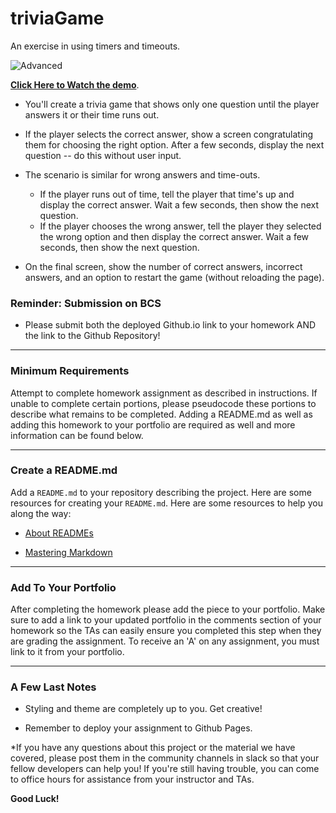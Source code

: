 # triviaGame
An exercise in using timers and timeouts.



![Advanced](Images/2-advanced.jpg)

**[Click Here to Watch the demo](https://youtu.be/xhmmiRmxQ8Q)**.

* You'll create a trivia game that shows only one question until the player answers it or their time runs out.

* If the player selects the correct answer, show a screen congratulating them for choosing the right option. After a few seconds, display the next question -- do this without user input.

* The scenario is similar for wrong answers and time-outs.

  * If the player runs out of time, tell the player that time's up and display the correct answer. Wait a few seconds, then show the next question.
  * If the player chooses the wrong answer, tell the player they selected the wrong option and then display the correct answer. Wait a few seconds, then show the next question.

* On the final screen, show the number of correct answers, incorrect answers, and an option to restart the game (without reloading the page).

### Reminder: Submission on BCS

* Please submit both the deployed Github.io link to your homework AND the link to the Github Repository!

- - -

### Minimum Requirements

Attempt to complete homework assignment as described in instructions. If unable to complete certain portions, please pseudocode these portions to describe what remains to be completed. Adding a README.md as well as adding this homework to your portfolio are required as well and more information can be found below.

- - -

### Create a README.md

Add a `README.md` to your repository describing the project. Here are some resources for creating your `README.md`. Here are some resources to help you along the way:

* [About READMEs](https://help.github.com/articles/about-readmes/)

* [Mastering Markdown](https://guides.github.com/features/mastering-markdown/)

- - -

### Add To Your Portfolio

After completing the homework please add the piece to your portfolio. Make sure to add a link to your updated portfolio in the comments section of your homework so the TAs can easily ensure you completed this step when they are grading the assignment. To receive an 'A' on any assignment, you must link to it from your portfolio.

- - -

### A Few Last Notes

* Styling and theme are completely up to you. Get creative!

* Remember to deploy your assignment to Github Pages.

*If you have any questions about this project or the material we have covered, please post them in the community channels in slack so that your fellow developers can help you! If you're still having trouble, you can come to office hours for assistance from your instructor and TAs.

  **Good Luck!**
